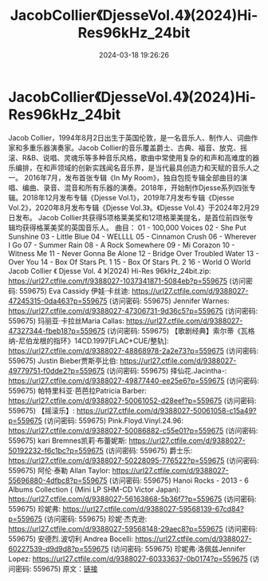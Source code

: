 ﻿---
title: JacobCollier《DjesseVol.4》(2024)Hi-Res96kHz_24bit
date: 2024-03-18 19:26:26
categories: 外语音乐
tags: 外语音乐
---
# JacobCollier《DjesseVol.4》(2024)Hi-Res96kHz_24bit

Jacob
Collier，1994年8月2日出生于英国伦敦，是一名音乐人、制作人、词曲作家和多重乐器演奏家。Jacob
Collier的音乐覆盖爵士、古典、福音、放克、摇滚、R&B、说唱、灵魂乐等多种音乐风格，歌曲中常使用复杂的和声和高难度的器乐编排，在和声领域的创新实践闻名音乐界，是当代最具创造力和天赋的音乐人之一。
2016年7月，发布首张专辑《In My
Room》，独自包揽专辑全部曲目的演唱、编曲、录音、混音和所有乐器的演奏。2018年，开始制作Djesse系列四张专辑。2018年12月发布专辑《Djesse
Vol.1》，2019年7月发布专辑《Djesse Vol.2》，2020年8月发布专辑《Djesse Vol.3》。《Djesse
Vol.4》于2024年2月29日发布。 Jacob
Collier共获得5项格莱美奖和12项格莱美提名，是首位前四张专辑均获得格莱美奖的英国音乐人。
曲目：
01 - 100,000 Voices
02 - She Put Sunshine
03 - Little Blue
04 - WELLLL
05 - Cinnamon Crush
06 - Wherever I Go
07 - Summer Rain
08 - A Rock Somewhere
09 - Mi Corazon
10 - Witness Me
11 - Never Gonna Be Alone
12 - Bridge Over Troubled Water
13 - Over You
14 - Box Of Stars Pt. 1
15 - Box Of Stars Pt. 2
16 - World O World
Jacob Collier 《 Djesse Vol. 4 》(2024) Hi-Res 96kHz_24bit.zip:
https://url27.ctfile.com/f/9388027-1037341871-5084eb?p=559675
(访问密码: 559675)
Eva Cassidy 伊娃·卡丝迪: https://url27.ctfile.com/d/9388027-47245315-0da463?p=559675
(访问密码: 559675)
Jennifer Warnes: https://url27.ctfile.com/d/9388027-47306731-9d36c5?p=559675
(访问密码: 559675)
玛丽亚·卡拉丝Maria Callas: https://url27.ctfile.com/d/9388027-47327344-fbeb18?p=559675
(访问密码: 559675)
【歌剧经典】索尔蒂《瓦格纳-尼伯龙根的指环》14CD.1997[FLAC+CUE/整轨]: https://url27.ctfile.com/d/9388027-48868978-2a2e73?p=559675
(访问密码: 559675)
Justin Bieber贾斯亭比伯: https://url27.ctfile.com/d/9388027-49779751-f0dde2?p=559675
(访问密码: 559675)
择仙花.Jacintha-: https://url27.ctfile.com/d/9388027-49877440-ee25e6?p=559675
(访问密码: 559675)
帕特里科亚·芭芭拉Patricia Barber: https://url27.ctfile.com/d/9388027-50061052-d28eef?p=559675
(访问密码: 559675)
【摇滚乐】: https://url27.ctfile.com/d/9388027-50061058-c15a49?p=559675
(访问密码: 559675)
Pink.Floyd.Vinyl.24.96: https://url27.ctfile.com/d/9388027-50086882-c55e01?p=559675
(访问密码: 559675)
kari Bremnes凯莉·布蕾妮斯: https://url27.ctfile.com/d/9388027-50192232-f6c1bc?p=559675
(访问密码: 559675)
爵士乐: https://url27.ctfile.com/d/9388027-50228095-776522?p=559675
(访问密码: 559675)
阿伦·泰勒 Allan Taylor: https://url27.ctfile.com/d/9388027-55696880-4dfbc8?p=559675
(访问密码: 559675)
Hanoi Rocks - 2013 - 6 Albums Collection ( (Mini LP SHM-CD
Victor Japan): https://url27.ctfile.com/d/9388027-56163868-5b36f7?p=559675
(访问密码: 559675)
珍妮弗: https://url27.ctfile.com/d/9388027-59568139-67cd84?p=559675
(访问密码: 559675)
珍妮·杰克逊: https://url27.ctfile.com/d/9388027-59568148-29aec8?p=559675
(访问密码: 559675)
安德烈.波切利 Andrea Bocelli: https://url27.ctfile.com/d/9388027-60227539-d9d9d8?p=559675
(访问密码: 559675)
珍妮弗·洛佩兹Jennifer Lopez: https://url27.ctfile.com/d/9388027-60333637-0b0174?p=559675
(访问密码: 559675)
原文：[链接](https://blog.sina.com.cn/s/blog_1647c7e76010314s1.html)
